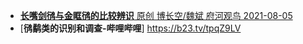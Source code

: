 - [**长嘴剑鸻与金眶鸻的比较辨识** 原创 博长空/魏斌  府河观鸟 2021-08-05](https://mp.weixin.qq.com/s/QghUPCwxggjXCZTHurmebg)
- [**鸻鹬类的识别和调查-哔哩哔哩**] https://b23.tv/tpqZ9LV

